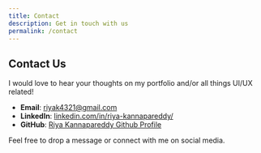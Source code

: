 ```yaml
---
title: Contact
description: Get in touch with us
permalink: /contact
---
```


## Contact Us

I would love to hear your thoughts on my portfolio and/or all things UI/UX related!

- **Email**: [riyak4321@gmail.com](mailto:riyak4321@gmail.com)
- **LinkedIn**: [linkedin.com/in/riya-kannapareddy/](https://www.linkedin.com/in/riya-kannapareddy/)
- **GitHub**: [Riya Kannapareddy Github Profile](https://github.com/riyakannapareddy)

Feel free to drop a message or connect with me on social media.
